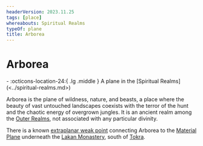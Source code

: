 ```yaml
---
headerVersion: 2023.11.25
tags: [place]
whereabouts: Spiritual Realms
typeOf: plane
title: Arborea
---
```

# Arborea
<div class="grid cards ext-narrow-margin ext-one-column" markdown>
-    :octicons-location-24:{ .lg .middle } A plane in the [Spiritual Realms](<../spiritual-realms.md>)  
</div>


Arborea is the plane of wildness, nature, and beasts, a place where the beauty of vast untouched landscapes coexists with the terror of the hunt and the chaotic energy of overgrown jungles. It is an ancient realm among the [Outer Realms](<../../outer-realms.md>), not associated with any particular divinity.


There is a known [extraplanar weak point](<../../extraplanar-weak-point.md>) connecting Arborea to the [Material Plane](<../../material-plane.md>) underneath the [Lakan Monastery](<../../../../gazetteer/greater-dunmar/realms/dunmar/central-dunmar/tokra/lakan-monastery.md>), south of [Tokra](<../../../../gazetteer/greater-dunmar/realms/dunmar/central-dunmar/tokra/tokra.md>).



